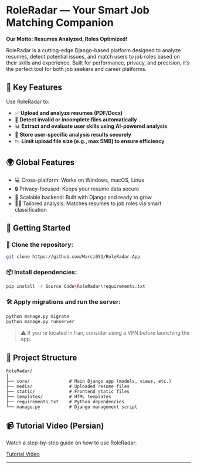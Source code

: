 # RoleRadar — Your Smart Job Matching Companion

**Our Motto: Resumes Analyzed, Roles Optimized!**

RoleRadar is a cutting-edge Django-based platform designed to analyze resumes, detect potential issues, and match users to job roles based on their skills and experience. Built for performance, privacy, and precision, it’s the perfect tool for both job seekers and career platforms.

## 🔑 Key Features

Use RoleRadar to:

* ✅ **Upload and analyze resumes (PDF/Docx)**
* 🧠 **Detect invalid or incomplete files automatically**
* 📊 **Extract and evaluate user skills using AI-powered analysis**
* 💾 **Store user-specific analysis results securely**
* 📉 **Limit upload file size (e.g., max 5MB) to ensure efficiency**

## 🌍 Global Features

* 💻 Cross-platform: Works on Windows, macOS, Linux
* 🔒 Privacy-focused: Keeps your resume data secure
* 🧩 Scalable backend: Built with Django and ready to grow
* 🧑‍💼 Tailored analysis: Matches resumes to job roles via smart classification

## 🚀 Getting Started

### 🔗 Clone the repository:

```bash
git clone https://github.com/Marci051/RoleRadar-App
```

### 📦 Install dependencies:

```bash
pip install -r Source Code\RoleRadar\requirements.txt
```

### 🛠️ Apply migrations and run the server:

```bash
python manage.py migrate
python manage.py runserver
```

> ⚠️ If you're located in Iran, consider using a VPN before launching the app.

## 📁 Project Structure

```
RoleRadar/
│
├── core/               # Main Django app (models, views, etc.)
├── media/              # Uploaded resume files
├── static/             # Frontend static files
├── templates/          # HTML templates
├── requirements.txt    # Python dependencies
└── manage.py           # Django management script
```

## 📹 Tutorial Video (Persian)

Watch a step-by-step guide on how to use RoleRadar:

[Tutorial Video](https://drive.google.com/file/d/1e8tkuYINjp3Y00IvaJQGV_EMAIbiCAEb/view?usp=drive_link)


---
